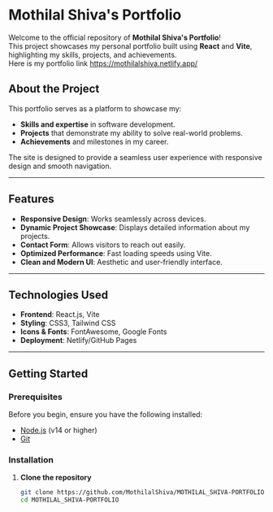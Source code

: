 # Mothilal Shiva's Portfolio  

Welcome to the official repository of **Mothilal Shiva's Portfolio**!  
This project showcases my personal portfolio built using **React** and **Vite**, highlighting my skills, projects, and achievements.  
Here is my portfolio link 
https://mothilalshiva.netlify.app/

## About the Project  

This portfolio serves as a platform to showcase my:  
- **Skills and expertise** in software development.  
- **Projects** that demonstrate my ability to solve real-world problems.  
- **Achievements** and milestones in my career.  

The site is designed to provide a seamless user experience with responsive design and smooth navigation.

---

## Features  

- **Responsive Design**: Works seamlessly across devices.  
- **Dynamic Project Showcase**: Displays detailed information about my projects.  
- **Contact Form**: Allows visitors to reach out easily.  
- **Optimized Performance**: Fast loading speeds using Vite.  
- **Clean and Modern UI**: Aesthetic and user-friendly interface.  

---

## Technologies Used  

- **Frontend**: React.js, Vite  
- **Styling**: CSS3, Tailwind CSS  
- **Icons & Fonts**: FontAwesome, Google Fonts  
- **Deployment**: Netlify/GitHub Pages  

---

## Getting Started  

### Prerequisites  
Before you begin, ensure you have the following installed:  
- [Node.js](https://nodejs.org/) (v14 or higher)  
- [Git](https://git-scm.com/)  

### Installation  
1. **Clone the repository**  
   ```bash  
   git clone https://github.com/MothilalShiva/MOTHILAL_SHIVA-PORTFOLIO.git  
   cd MOTHILAL_SHIVA-PORTFOLIO  
